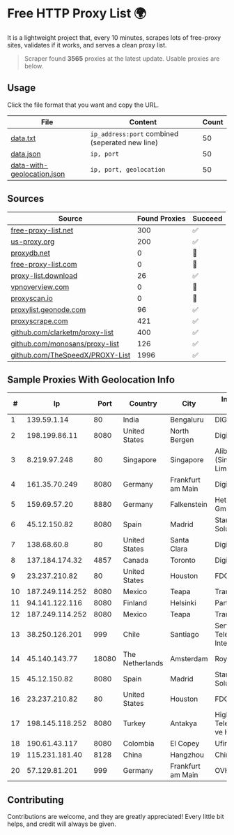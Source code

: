 
# Free HTTP Proxy List 🌍

It is a lightweight project that, every 10 minutes, scrapes lots of free-proxy sites, validates if it works, and serves a clean proxy list.


> Scraper found **3565** proxies at the latest update. Usable proxies are below.

## Usage

Click the file format that you want and copy the URL.


|File|Content|Count|
|----|-------|-----|
|[data.txt](https://raw.githubusercontent.com/themiralay/Proxy-List-World/master/data.txt)|`ip_address:port` combined (seperated new line)|50|
|[data.json](https://raw.githubusercontent.com/themiralay/Proxy-List-World/master/data.json)|`ip, port`|50|
|[data-with-geolocation.json](https://raw.githubusercontent.com/themiralay/Proxy-List-World/master/data-with-geolocation.json)|`ip, port, geolocation`|50|

## Sources

|Source|Found Proxies|Succeed|
|------|-------------|-------|
|[free-proxy-list.net](https://free-proxy-list.net)|300|✅|
|[us-proxy.org](https://www.us-proxy.org)|200|✅|
|[proxydb.net](http://proxydb.net)|0|🚫|
|[free-proxy-list.com](https://free-proxy-list.com/?page=&port=&type%5B%5D=http&type%5B%5D=https&up_time=0&search=Search)|0|🚫|
|[proxy-list.download](https://www.proxy-list.download/HTTP)|26|✅|
|[vpnoverview.com](https://vpnoverview.com/privacy/anonymous-browsing/free-proxy-servers)|0|🚫|
|[proxyscan.io](https://www.proxyscan.io)|0|🚫|
|[proxylist.geonode.com](https://proxylist.geonode.com/api/proxy-list?limit=300&page=1&sort_by=lastChecked&sort_type=desc&protocols=http,https)|96|✅|
|[proxyscrape.com](https://api.proxyscrape.com/v2/?request=displayproxies&protocol=http&timeout=10000&country=all&ssl=all&anonymity=all)|421|✅|
|[github.com/clarketm/proxy-list](https://raw.githubusercontent.com/clarketm/proxy-list/master/proxy-list-raw.txt)|400|✅|
|[github.com/monosans/proxy-list](https://raw.githubusercontent.com/monosans/proxy-list/main/proxies/http.txt)|126|✅|
|[github.com/TheSpeedX/PROXY-List](https://raw.githubusercontent.com/TheSpeedX/PROXY-List/master/http.txt)|1996|✅|


## Sample Proxies With Geolocation Info

|#|Ip|Port|Country|City|Internet Service Provider|
|-|--|----|-------|----|-------------------------|
|1|139.59.1.14|80|India|Bengaluru|DIGITALOCEAN|
|2|198.199.86.11|8080|United States|North Bergen|DigitalOcean, LLC|
|3|8.219.97.248|80|Singapore|Singapore|Alibaba Cloud (Singapore) Private Limited|
|4|161.35.70.249|8080|Germany|Frankfurt am Main|DigitalOcean, LLC|
|5|159.69.57.20|8880|Germany|Falkenstein|Hetzner Online GmbH|
|6|45.12.150.82|8080|Spain|Madrid|Stark Industries Solutions LTD|
|7|138.68.60.8|80|United States|Santa Clara|DigitalOcean, LLC|
|8|137.184.174.32|4857|Canada|Toronto|DigitalOcean, LLC|
|9|23.237.210.82|80|United States|Houston|FDCservers.net|
|10|187.249.114.252|8080|Mexico|Teapa|Transtelco Inc|
|11|94.141.122.116|8080|Finland|Helsinki|Partner Hosting LTD|
|12|187.249.114.252|8080|Mexico|Teapa|Transtelco Inc|
|13|38.250.126.201|999|Chile|Santiago|Servicios De Telecomunicaciones Intercable Ltda.|
|14|45.140.143.77|18080|The Netherlands|Amsterdam|RoyaleHosting BV|
|15|45.12.150.82|8080|Spain|Madrid|Stark Industries Solutions LTD|
|16|23.237.210.82|80|United States|Houston|FDCservers.net|
|17|198.145.118.252|8080|Turkey|Antakya|High Speed Telekomunikasyon ve Hab. Hiz. Ltd. Sti.|
|18|190.61.43.117|8080|Colombia|El Copey|Ufinet Panama S.A.|
|19|115.231.181.40|8128|China|Hangzhou|China Telecom|
|20|57.129.81.201|999|Germany|Frankfurt am Main|OVH SAS|



## Contributing

Contributions are welcome, and they are greatly appreciated! Every
little bit helps, and credit will always be given.

